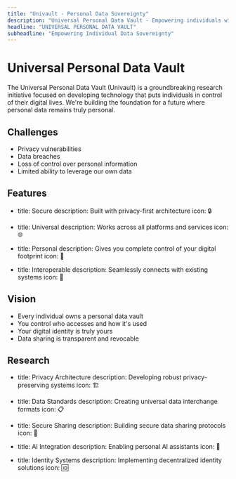 ```yaml
---
title: "Univault - Personal Data Sovereignty"
description: "Universal Personal Data Vault - Empowering individuals with complete control over their digital identity"
headline: "UNIVERSAL PERSONAL DATA VAULT"
subheadline: "Empowering Individual Data Sovereignty"
---
```


# Universal Personal Data Vault

The Universal Personal Data Vault (Univault) is a groundbreaking research initiative focused on developing technology that puts individuals in control of their digital lives. We're building the foundation for a future where personal data remains truly personal.

## Challenges
- Privacy vulnerabilities
- Data breaches
- Loss of control over personal information
- Limited ability to leverage our own data

## Features
- title: Secure
  description: Built with privacy-first architecture
  icon: 🔒

- title: Universal
  description: Works across all platforms and services
  icon: 🌐

- title: Personal
  description: Gives you complete control of your digital footprint
  icon: 👤

- title: Interoperable
  description: Seamlessly connects with existing systems
  icon: 🔄

## Vision
- Every individual owns a personal data vault
- You control who accesses and how it's used
- Your digital identity is truly yours
- Data sharing is transparent and revocable

## Research
- title: Privacy Architecture
  description: Developing robust privacy-preserving systems
  icon: 🏗️

- title: Data Standards
  description: Creating universal data interchange formats
  icon: 📋

- title: Secure Sharing
  description: Building secure data sharing protocols
  icon: 🔐

- title: AI Integration
  description: Enabling personal AI assistants
  icon: 🤖

- title: Identity Systems
  description: Implementing decentralized identity solutions
  icon: 🆔